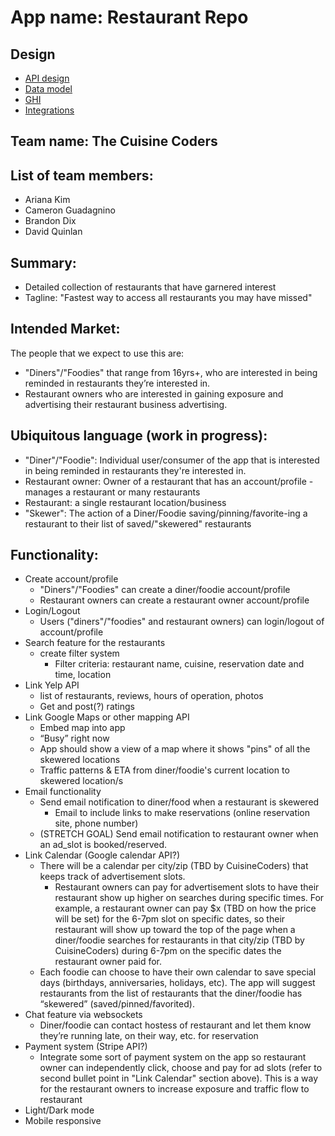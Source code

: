 # App name: Restaurant Repo

## Design

* [API design](docs/apis.md)
* [Data model](docs/data-model.md)
* [GHI](docs/ghi.md)
* [Integrations](docs/integrations.md)

## Team name: The Cuisine Coders

## List of team members:
* Ariana Kim
* Cameron Guadagnino
* Brandon Dix
* David Quinlan


## Summary:
* Detailed collection of restaurants that have garnered interest
* Tagline: "Fastest way to access all restaurants you may have missed"

## Intended Market:
The people that we expect to use this are:
* "Diners"/"Foodies" that range from 16yrs+, who are interested in being reminded in restaurants they’re interested in.
* Restaurant owners who are interested in gaining exposure and advertising their restaurant business advertising.


## Ubiquitous language (work in progress):
* "Diner"/"Foodie": Individual user/consumer of the app that is interested in being reminded in restaurants they're interested in.
* Restaurant owner: Owner of a restaurant that has an account/profile - manages a restaurant or many restaurants
* Restaurant: a single restaurant location/business
* "Skewer": The action of a Diner/Foodie saving/pinning/favorite-ing a restaurant to their list of saved/"skewered" restaurants


## Functionality:
* Create account/profile
    * "Diners"/"Foodies" can create a diner/foodie account/profile
    * Restaurant owners can create a restaurant owner account/profile
* Login/Logout
    * Users ("diners"/"foodies" and restaurant owners) can login/logout of account/profile
* Search feature for the restaurants
    * create filter system
        * Filter criteria: restaurant name, cuisine, reservation date and time, location
* Link Yelp API
    * list of restaurants, reviews, hours of operation, photos
    * Get and post(?) ratings
* Link Google Maps or other mapping API
    * Embed map into app
    * “Busy” right now
    * App should show a view of a map where it shows "pins" of all the skewered locations
    * Traffic patterns & ETA from diner/foodie's current location to skewered location/s
* Email functionality
    * Send email notification to diner/food when a restaurant is skewered
        * Email to include links to make reservations (online reservation site, phone number)
    * (STRETCH GOAL) Send email notification to restaurant owner when an ad_slot is booked/reserved.
* Link Calendar (Google calendar API?)
    * There will be a calendar per city/zip (TBD by CuisineCoders) that keeps track of advertisement slots.
        * Restaurant owners can pay for advertisement slots to have their restaurant show up higher on searches during specific times. For example, a restaurant owner can pay $x (TBD on how the price will be set) for the 6-7pm slot on specific dates, so their restaurant will show up toward the top of the page when a diner/foodie searches for restaurants in that city/zip (TBD by CuisineCoders) during 6-7pm on the specific dates the restaurant owner paid for.
    * Each foodie can choose to have their own calendar to save special days (birthdays, anniversaries, holidays, etc). The app will suggest restaurants from the list of restaurants that the diner/foodie has “skewered” (saved/pinned/favorited).
* Chat feature via websockets
    * Diner/foodie can contact hostess of restaurant and let them know they’re running late, on their way, etc. for reservation
* Payment system (Stripe API?)
    * Integrate some sort of payment system on the app so restaurant owner can independently click, choose and pay for ad slots (refer to second bullet point in "Link Calendar" section above). This is a way for the restaurant owners to increase exposure and traffic flow to restaurant
* Light/Dark mode
* Mobile responsive
